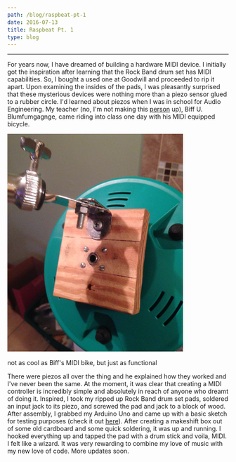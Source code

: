 ```yaml
---
path: /blog/raspbeat-pt-1
date: 2016-07-13
title: Raspbeat Pt. 1
type: blog
---
```

***
For years now, I have dreamed of building a hardware MIDI device. I initially got the inspiration after learning that the Rock Band drum set has MIDI capabilities. So, I bought a used one at Goodwill and proceeded to rip it apart. Upon examining the insides of the pads, I was pleasantly surprised that these mysterious devices were nothing more than a piezo sensor glued to a rubber circle. I'd learned about piezos when I was in school for Audio Engineering. My teacher (no, I'm not making this [person](https://en.wikipedia.org/wiki/Biff_Blumfumgagnge) up), Biff U. Blumfumgagnge, came riding into class one day with his MIDI equipped bicycle.

<div class="row">
  <div class="col-md-12">
    <img src="../../images/blogs/2016-07-13/pad-jack.png" />
    <p class="blog-emphasis text-center">not as cool as Biff's MIDI bike, but just as functional</p>
  </div>
</div>

There were piezos all over the thing and he explained how they worked and I've never been the same. At the moment, it was clear that creating a MIDI controller is incredibly simple and absolutely in reach of anyone who dreamt of doing it. Inspired, I took my ripped up Rock Band drum set pads, soldered an input jack to its piezo, and screwed the pad and jack to a block of wood. After assembly, I grabbed my Arduino Uno and came up with a basic sketch for testing purposes (check it out [here](https://github.com/brandonwkipp/raspbeat)). After creating a makeshift box out of some old cardboard and some quick soldering, it was up and running. I hooked everything up and tapped the pad with a drum stick and voila, MIDI. I felt like a wizard. It was very rewarding to combine my love of music with my new love of code. More updates soon.